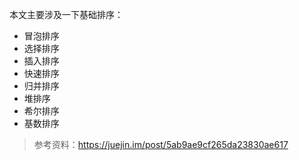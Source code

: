 本文主要涉及一下基础排序：

* 冒泡排序
* 选择排序
* 插入排序
* 快速排序
* 归并排序
* 堆排序
* 希尔排序
* 基数排序

> 参考资料：https://juejin.im/post/5ab9ae9cf265da23830ae617



